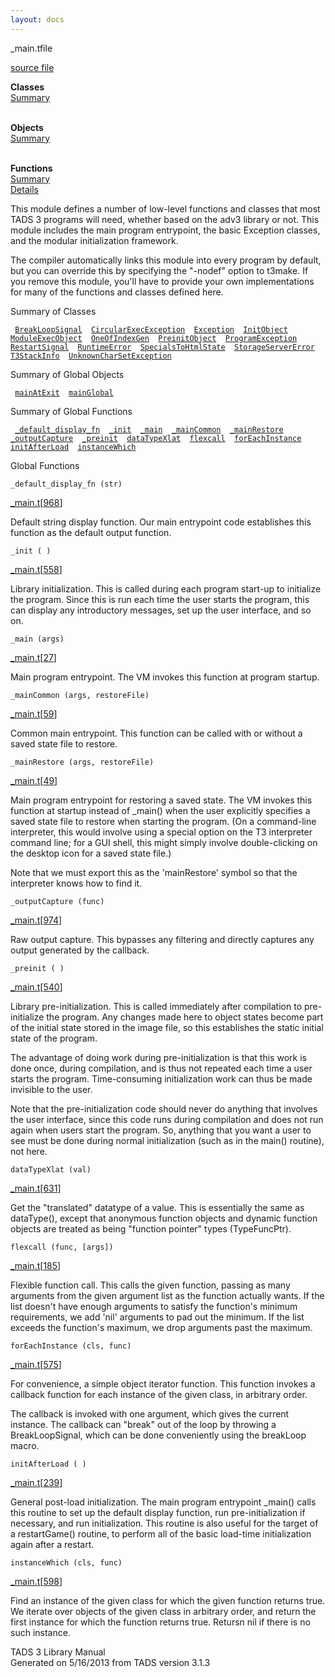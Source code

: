 ```yaml
---
layout: docs
---
```

<span class="title">\_main.t</span><span class="type">file</span>

[source file](../source/_main.t.html)

**Classes**  
[Summary](#_ClassSummary_)  
 

**Objects**  
[Summary](#_ObjectSummary_)  
 

**Functions**  
[Summary](#_FunctionSummary_)  
[Details](#_Functions_)

<div class="fdesc">

This module defines a number of low-level functions and classes that
most TADS 3 programs will need, whether based on the adv3 library or
not. This module includes the main program entrypoint, the basic
Exception classes, and the modular initialization framework.

The compiler automatically links this module into every program by
default, but you can override this by specifying the "-nodef" option to
t3make. If you remove this module, you'll have to provide your own
implementations for many of the functions and classes defined here.

</div>

<span id="_ClassSummary_"></span>

<div class="mjhd">

<span class="hdln">Summary of Classes</span>  

</div>

` `[`BreakLoopSignal`](../object/BreakLoopSignal.html)`  `[`CircularExecException`](../object/CircularExecException.html)`  `[`Exception`](../object/Exception.html)`  `[`InitObject`](../object/InitObject.html)`  `[`ModuleExecObject`](../object/ModuleExecObject.html)`  `[`OneOfIndexGen`](../object/OneOfIndexGen.html)`  `[`PreinitObject`](../object/PreinitObject.html)`  `[`ProgramException`](../object/ProgramException.html)`  `[`RestartSignal`](../object/RestartSignal.html)`  `[`RuntimeError`](../object/RuntimeError.html)`  `[`SpecialsToHtmlState`](../object/SpecialsToHtmlState.html)`  `[`StorageServerError`](../object/StorageServerError.html)`  `[`T3StackInfo`](../object/T3StackInfo.html)`  `[`UnknownCharSetException`](../object/UnknownCharSetException.html)`  `
<span id="_ObjectSummary_"></span>

<div class="mjhd">

<span class="hdln">Summary of Global Objects</span>  

</div>

` `[`mainAtExit`](../object/mainAtExit.html)`  `[`mainGlobal`](../object/mainGlobal.html)`  `
<span id="FunctionSummary_"></span>

<div class="mjhd">

<span class="hdln">Summary of Global Functions</span>  

</div>

` `[`_default_display_fn`](#_default_display_fn)`  `[`_init`](#_init)`  `[`_main`](#_main)`  `[`_mainCommon`](#_mainCommon)`  `[`_mainRestore`](#_mainRestore)`  `[`_outputCapture`](#_outputCapture)`  `[`_preinit`](#_preinit)`  `[`dataTypeXlat`](#dataTypeXlat)`  `[`flexcall`](#flexcall)`  `[`forEachInstance`](#forEachInstance)`  `[`initAfterLoad`](#initAfterLoad)`  `[`instanceWhich`](#instanceWhich)`  `

<span id="_Functions_"></span>

<div class="mjhd">

<span class="hdln">Global Functions</span>  

</div>

<span id="_default_display_fn"></span>

`_default_display_fn (str)`

[\_main.t](../file/_main.t.html)\[[968](../source/_main.t.html#968)\]

<div class="desc">

Default string display function. Our main entrypoint code establishes
this function as the default output function.

</div>

<span id="_init"></span>

`_init ( )`

[\_main.t](../file/_main.t.html)\[[558](../source/_main.t.html#558)\]

<div class="desc">

Library initialization. This is called during each program start-up to
initialize the program. Since this is run each time the user starts the
program, this can display any introductory messages, set up the user
interface, and so on.

</div>

<span id="_main"></span>

`_main (args)`

[\_main.t](../file/_main.t.html)\[[27](../source/_main.t.html#27)\]

<div class="desc">

Main program entrypoint. The VM invokes this function at program
startup.

</div>

<span id="_mainCommon"></span>

`_mainCommon (args, restoreFile)`

[\_main.t](../file/_main.t.html)\[[59](../source/_main.t.html#59)\]

<div class="desc">

Common main entrypoint. This function can be called with or without a
saved state file to restore.

</div>

<span id="_mainRestore"></span>

`_mainRestore (args, restoreFile)`

[\_main.t](../file/_main.t.html)\[[49](../source/_main.t.html#49)\]

<div class="desc">

Main program entrypoint for restoring a saved state. The VM invokes this
function at startup instead of \_main() when the user explicitly
specifies a saved state file to restore when starting the program. (On a
command-line interpreter, this would involve using a special option on
the T3 interpreter command line; for a GUI shell, this might simply
involve double-clicking on the desktop icon for a saved state file.)

Note that we must export this as the 'mainRestore' symbol so that the
interpreter knows how to find it.

</div>

<span id="_outputCapture"></span>

`_outputCapture (func)`

[\_main.t](../file/_main.t.html)\[[974](../source/_main.t.html#974)\]

<div class="desc">

Raw output capture. This bypasses any filtering and directly captures
any output generated by the callback.

</div>

<span id="_preinit"></span>

`_preinit ( )`

[\_main.t](../file/_main.t.html)\[[540](../source/_main.t.html#540)\]

<div class="desc">

Library pre-initialization. This is called immediately after compilation
to pre-initialize the program. Any changes made here to object states
become part of the initial state stored in the image file, so this
establishes the static initial state of the program.

The advantage of doing work during pre-initialization is that this work
is done once, during compilation, and is thus not repeated each time a
user starts the program. Time-consuming initialization work can thus be
made invisible to the user.

Note that the pre-initialization code should never do anything that
involves the user interface, since this code runs during compilation and
does not run again when users start the program. So, anything that you
want a user to see must be done during normal initialization (such as in
the main() routine), not here.

</div>

<span id="dataTypeXlat"></span>

`dataTypeXlat (val)`

[\_main.t](../file/_main.t.html)\[[631](../source/_main.t.html#631)\]

<div class="desc">

Get the "translated" datatype of a value. This is essentially the same
as dataType(), except that anonymous function objects and dynamic
function objects are treated as being "function pointer" types
(TypeFuncPtr).

</div>

<span id="flexcall"></span>

`flexcall (func, [args])`

[\_main.t](../file/_main.t.html)\[[185](../source/_main.t.html#185)\]

<div class="desc">

Flexible function call. This calls the given function, passing as many
arguments from the given argument list as the function actually wants.
If the list doesn't have enough arguments to satisfy the function's
minimum requirements, we add 'nil' arguments to pad out the minimum. If
the list exceeds the function's maximum, we drop arguments past the
maximum.

</div>

<span id="forEachInstance"></span>

`forEachInstance (cls, func)`

[\_main.t](../file/_main.t.html)\[[575](../source/_main.t.html#575)\]

<div class="desc">

For convenience, a simple object iterator function. This function
invokes a callback function for each instance of the given class, in
arbitrary order.

The callback is invoked with one argument, which gives the current
instance. The callback can "break" out of the loop by throwing a
BreakLoopSignal, which can be done conveniently using the breakLoop
macro.

</div>

<span id="initAfterLoad"></span>

`initAfterLoad ( )`

[\_main.t](../file/_main.t.html)\[[239](../source/_main.t.html#239)\]

<div class="desc">

General post-load initialization. The main program entrypoint \_main()
calls this routine to set up the default display function, run
pre-initialization if necessary, and run initialization. This routine is
also useful for the target of a restartGame() routine, to perform all of
the basic load-time initialization again after a restart.

</div>

<span id="instanceWhich"></span>

`instanceWhich (cls, func)`

[\_main.t](../file/_main.t.html)\[[598](../source/_main.t.html#598)\]

<div class="desc">

Find an instance of the given class for which the given function returns
true. We iterate over objects of the given class in arbitrary order, and
return the first instance for which the function returns true. Retursn
nil if there is no such instance.

</div>

<div class="ftr">

TADS 3 Library Manual  
Generated on 5/16/2013 from TADS version 3.1.3

</div>
